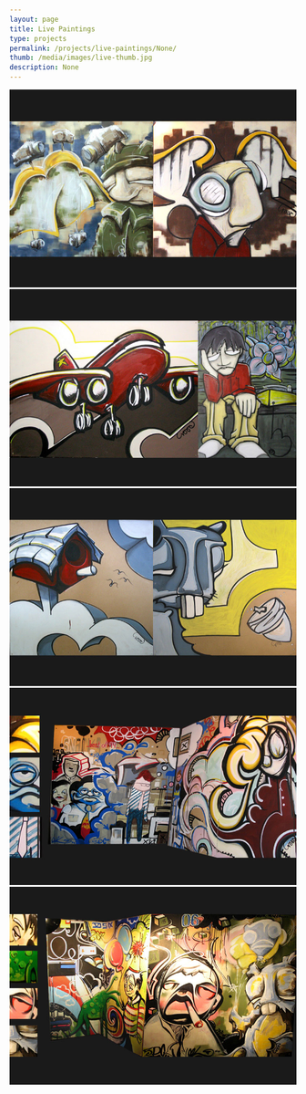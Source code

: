 ```yaml
---
layout: page
title: Live Paintings 
type: projects
permalink: /projects/live-paintings/None/
thumb: /media/images/live-thumb.jpg
description: None
---
```




![](/media/images/live1.jpg)
![](/media/images/live2.jpg)
![](/media/images/live3.jpg)
![](/media/images/live4.jpg)
![](/media/images/live5.jpg)